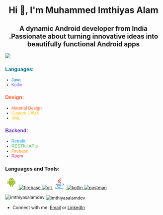 <h1 align="center">Hi 👋, I'm Muhammed Imthiyas Alam</h1>
<h2 align="center">A dynamic Android developer from India .Passionate about turning innovative ideas into beautifully functional Android apps</h2>





<img  src="https://images.unsplash.com/photo-1562813733-b31f71025d54?ixlib=rb-4.0.3&ixid=M3wxMjA3fDB8MHxwaG90by1wYWdlfHx8fGVufDB8fHx8fA%3D%3D&auto=format&fit=crop&w=2069&q=80" >

<div style="font-family: Arial, sans-serif;">
    <h3 style="color: #007396;">Languages:</h3>
    <ul style="list-style-type: disc; padding-left: 20px;">
        <li><span style="color: #007396;">Java</span></li>
        <li><span style="color: #7F55FF;">Kotlin</span></li>
    </ul>
    <h3 style="color: #FF5722;">Design:</h3>
    <ul style="list-style-type: disc; padding-left: 20px;">
        <li><span style="color: #FF5722;">Material Design</span></li>
        <li><span style="color: #FFC107;">Custom UI/UX</span></li>
      <li><span style="color: #FFC107;">XML</span></li>
    </ul>
    <h3 style="color: #673AB7;">Backend:</h3>
    <ul style="list-style-type: disc; padding-left: 20px;">
        <li><span style="color: #03A9F4;">Retrofit</span></li>
        <li><span style="color: #4CAF50;">RESTful APIs</span></li>
        <li><span style="color: #FF9800;">Firebase</span></li>
        <li><span style="color: #E91E63;">Room</span></li>
    </ul>

</div>



<p align="left">
</p>
<h3 align="left">Languages and Tools:</h3>
<p align="left"> <a href="https://developer.android.com" target="_blank" rel="noreferrer"> <img src="https://raw.githubusercontent.com/devicons/devicon/master/icons/android/android-original-wordmark.svg" alt="android" width="40" height="40"/> </a> <a href="https://firebase.google.com/" target="_blank" rel="noreferrer"> <img src="https://www.vectorlogo.zone/logos/firebase/firebase-icon.svg" alt="firebase" width="40" height="40"/> </a> <a href="https://git-scm.com/" target="_blank" rel="noreferrer"> <img src="https://www.vectorlogo.zone/logos/git-scm/git-scm-icon.svg" alt="git" width="40" height="40"/> </a> <a href="https://www.java.com" target="_blank" rel="noreferrer"> <img src="https://raw.githubusercontent.com/devicons/devicon/master/icons/java/java-original.svg" alt="java" width="40" height="40"/> </a> <a href="https://kotlinlang.org" target="_blank" rel="noreferrer"> <img src="https://www.vectorlogo.zone/logos/kotlinlang/kotlinlang-icon.svg" alt="kotlin" width="40" height="40"/> </a> <a href="https://postman.com" target="_blank" rel="noreferrer"> <img src="https://www.vectorlogo.zone/logos/getpostman/getpostman-icon.svg" alt="postman" width="40" height="40"/> </a> </p>

<p><img align="left" src="https://github-readme-stats.vercel.app/api/top-langs?username=imthiyasalamdev&show_icons=true&locale=en&layout=compact" alt="imthiyasalamdev" /></p>

<p>&nbsp;<img align="center" src="https://github-readme-stats.vercel.app/api?username=imthiyasalamdev&show_icons=true&locale=en" alt="imthiyasalamdev" /></p>


- Connect with me: [Email](mailto:your.developerimthiyas.com) or [LinkedIn](https://www.linkedin.com/in/muhammed-imthiyas-alam-71a28526a/)



<!---
imthiyasalamdev/imthiyasalamdev is a ✨ special ✨ repository because its `README.md` (this file) appears on your GitHub profile.
You can click the Preview link to take a look at your changes.
--->
